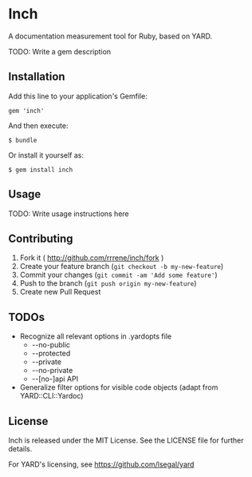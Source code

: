 # Inch

A documentation measurement tool for Ruby, based on YARD.

TODO: Write a gem description

## Installation

Add this line to your application's Gemfile:

    gem 'inch'

And then execute:

    $ bundle

Or install it yourself as:

    $ gem install inch

## Usage

TODO: Write usage instructions here

## Contributing

1. Fork it ( http://github.com/rrrene/inch/fork )
2. Create your feature branch (`git checkout -b my-new-feature`)
3. Commit your changes (`git commit -am 'Add some feature'`)
4. Push to the branch (`git push origin my-new-feature`)
5. Create new Pull Request

## TODOs

* Recognize all relevant options in .yardopts file
  * --no-public
  * --protected
  * --private
  * --no-private
  * --[no-]api API
* Generalize filter options for visible code objects (adapt from YARD::CLI::Yardoc)

## License

Inch is released under the MIT License. See the LICENSE file for further details.

For YARD's licensing, see https://github.com/lsegal/yard
